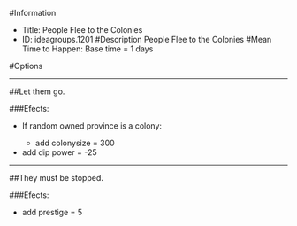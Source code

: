 #Information
 - Title: People Flee to the Colonies
 - ID: ideagroups.1201
#Description
People Flee to the Colonies
#Mean Time to Happen:
Base time = 1 days

#Options

___
##Let them go.

###Efects:<ul><li>If random owned province is a colony:</li><ul><li>add colonysize = 300</li></ul><li>add dip power = -25</li></ul>

___
##They must be stopped.

###Efects:<ul><li>add prestige = 5</li></ul>
